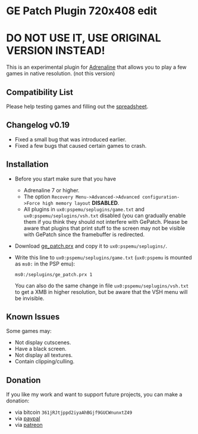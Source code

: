 # GE Patch Plugin 720x408 edit 
# DO NOT USE IT, USE ORIGINAL VERSION INSTEAD!

This is an experimental plugin for [Adrenaline](https://github.com/TheOfficialFloW/Adrenaline) that allows you to play a few games in native resolution. (not this version)

## Compatibility List

Please help testing games and filling out the [spreadsheet](https://docs.google.com/spreadsheets/d/1aZlmKwELcdpCb9ezI5iRfgcX9hoGxgL4tNC-673aKqk/edit#gid=0).

## Changelog v0.19

- Fixed a small bug that was introduced earlier.
- Fixed a few bugs that caused certain games to crash.

## Installation

- Before you start make sure that you have

  - Adrenaline 7 or higher.
  - The option `Recovery Menu->Advanced->Advanced configuration->Force high memory layout` **DISABLED**.
  - All plugins in `ux0:pspemu/seplugins/game.txt` and `ux0:pspemu/seplugins/vsh.txt` disabled (you can gradually enable them if you think they should not interfere with GePatch. Please be aware that plugins that print stuff to the screen may not be visible with GePatch since the framebuffer is redirected.

- Download [ge_patch.prx](https://github.com/TheOfficialFloW/GePatch/releases) and copy it to `ux0:pspemu/seplugins/`.

- Write this line to `ux0:pspemu/seplugins/game.txt` (`ux0:pspemu` is mounted as `ms0:` in the PSP emu):

  ```
  ms0:/seplugins/ge_patch.prx 1
  ```

  You can also do the same change in file `ux0:pspemu/seplugins/vsh.txt` to get a XMB in higher resolution, but be aware that the VSH menu will be invisible.

## Known Issues

Some games may:

- Not display cutscenes.
- Have a black screen.
- Not display all textures.
- Contain clipping/culling.

## Donation

If you like my work and want to support future projects, you can make a donation:

- via bitcoin `361jRJtjppd2iyaAhBGjf9GUCWnunxtZ49`
- via [paypal](https://www.paypal.me/flowsupport/20)
- via [patreon](https://www.patreon.com/TheOfficialFloW)
